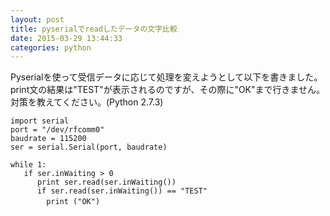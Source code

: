 ```yaml
---
layout: post
title: pyserialでreadしたデータの文字比較
date: 2015-03-29 13:44:33
categories: python
---
```

<p>Pyserialを使って受信データに応じて処理を変えようとして以下を書きました。<br>
print文の結果は"TEST"が表示されるのですが、その際に"OK"まで行きません。<br>
対策を教えてください。(Python 2.7.3)</p>

<pre><code>import serial
port = "/dev/rfcomm0"
baudrate = 115200
ser = serial.Serial(port, baudrate)

while 1:
   if ser.inWaiting &gt; 0
      print ser.read(ser.inWaiting())
      if ser.read(ser.inWaiting()) == "TEST"
　　　   print ("OK")
</code></pre>
